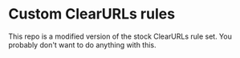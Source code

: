 # Custom ClearURLs rules

This repo is a modified version of the stock ClearURLs rule set. You probably don't want to do anything with this.